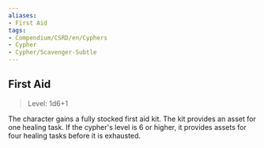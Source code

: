 ```yaml
---
aliases:
- First Aid
tags:
- Compendium/CSRD/en/Cyphers
- Cypher
- Cypher/Scavenger-Subtle
---
```


  
## First Aid  
>Level: 1d6+1  
  
The character gains a fully stocked first aid kit. The kit provides an asset for one healing task. If the cypher's level is 6 or higher, it provides assets for four healing tasks before it is exhausted.